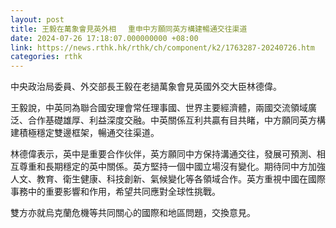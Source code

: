 ```yaml
---
layout: post
title: 王毅在萬象會見英外相 　重申中方願同英方構建暢通交往渠道
date: 2024-07-26 17:18:07.000000000 +08:00
link: https://news.rthk.hk/rthk/ch/component/k2/1763287-20240726.htm
categories: rthk
---
```


中央政治局委員、外交部長王毅在老撾萬象會見英國外交大臣林德偉。

王毅說，中英同為聯合國安理會常任理事國、世界主要經濟體，兩國交流領域廣泛、合作基礎雄厚、利益深度交融。中英關係互利共贏有目共睹，中方願同英方構建積極穩定雙邊框架，暢通交往渠道。

林德偉表示，英中是重要合作伙伴，英方願同中方保持溝通交往，發展可預測、相互尊重和長期穩定的英中關係。英方堅持一個中國立場沒有變化。期待同中方加強人文、教育、衛生健康、科技創新、氣候變化等各領域合作。英方重視中國在國際事務中的重要影響和作用，希望共同應對全球性挑戰。

雙方亦就烏克蘭危機等共同關心的國際和地區問題，交換意見。

